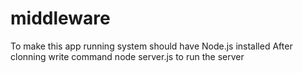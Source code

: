# middleware
To make this app running system should have Node.js installed
After clonning write command node server.js to run the server
